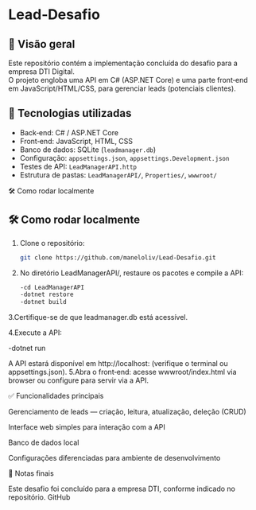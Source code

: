 # Lead‑Desafio

## 🧾 Visão geral  
Este repositório contém a implementação concluída do desafio para a empresa DTI Digital.  
O projeto engloba uma API em C# (ASP.NET Core) e uma parte front‑end em JavaScript/HTML/CSS, para gerenciar leads (potenciais clientes).

## 🚀 Tecnologias utilizadas  
- Back‑end: C# / ASP.NET Core  
- Front‑end: JavaScript, HTML, CSS  
- Banco de dados: SQLite (`leadmanager.db`)  
- Configuração: `appsettings.json`, `appsettings.Development.json`  
- Testes de API: `LeadManagerAPI.http`  
- Estrutura de pastas: `LeadManagerAPI/`, `Properties/`, `wwwroot/`

🛠 Como rodar localmente


## 🛠 Como rodar localmente  
1. Clone o repositório:  
   ```bash
   git clone https://github.com/maneloliv/Lead-Desafio.git


2. No diretório LeadManagerAPI/, restaure os pacotes e compile a API:
   ```bash
   -cd LeadManagerAPI
   -dotnet restore
   -dotnet build

3.Certifique-se de que leadmanager.db está acessível.

4.Execute a API:
   
   -dotnet run

A API estará disponível em http://localhost:<porta> (verifique o terminal ou appsettings.json).
5.Abra o front‑end: acesse wwwroot/index.html via browser ou configure para servir via a API.

✅ Funcionalidades principais

Gerenciamento de leads — criação, leitura, atualização, deleção (CRUD)

Interface web simples para interação com a API

Banco de dados local

Configurações diferenciadas para ambiente de desenvolvimento


📝 Notas finais

Este desafio foi concluído para a empresa DTI, conforme indicado no repositório. 
GitHub


